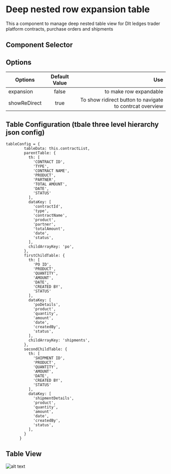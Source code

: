 # Deep nested row expansion table

This a component to manage deep nested table view for Dlt ledges trader platform contracts, purchase orders and shipments

## Component Selector

<row-expansion-table></row-expansion-table>

## Options

| Options        | Default Value | Use  |
| -------------  |:-------------:| -----:|
| expansion      | false        | to make row expandable |
| showReDirect   | true         |   To show ridirect button to navigate to contrcat overview |

## Table Configuration (tbale three level hierarchy json config)

```
tableConfig = {
        tableData: this.contractList,
        parentTable: {
          th: [
            'CONTRACT ID',
            'TYPE',
            'CONTRACT NAME',
            'PRODUCT',
            'PARTNER',
            'TOTAL AMOUNT',
            'DATE',
            'STATUS'
          ],
          dataKey: [
            'contractId',
            'type',
            'contractName',
            'product',
            'partner',
            'totalAmount',
            'date',
            'status',
          ],
          childArrayKey: 'po',
        },
        firstChildTable: {
          th: [
            'PO ID',
            'PRODUCT',
            'QUANTITY',
            'AMOUNT',
            'DATE',
            'CREATED BY',
            'STATUS'
          ],
          dataKey: [
            'poDetails',
            'product',
            'quantity',
            'amount',
            'date',
            'createdBy',
            'status',
          ],
          childArrayKey: 'shipments',
        },
        secondChildTable: {
          th: [
            'SHIPMENT ID',
            'PRODUCT',
            'QUANTITY',
            'AMOUNT',
            'DATE',
            'CREATED BY',
            'STATUS'
          ],
          dataKey: [
            'shipmentDetails',
            'product',
            'quantity',
            'amount',
            'date',
            'createdBy',
            'status',
          ],
        }
      }
```

## Table View

![alt text](https://drive.google.com/file/d/1APb9xdXb-Ejh7NqjI-ypY7_eLFK7T7Dx/view?usp=sharing)



